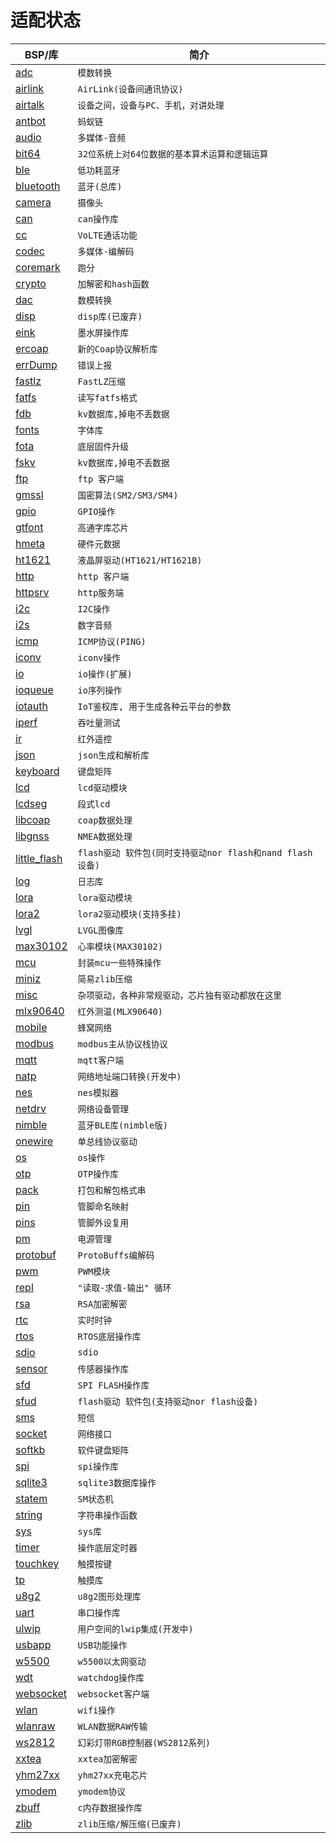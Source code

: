 # 适配状态

|BSP/库|简介|
|---|---|
|[adc](adc.md)|`模数转换`|
|[airlink](airlink.md)|`AirLink(设备间通讯协议)`|
|[airtalk](airtalk.md)|`设备之间，设备与PC、手机，对讲处理`|
|[antbot](antbot.md)|`蚂蚁链`|
|[audio](audio.md)|`多媒体-音频`|
|[bit64](bit64.md)|`32位系统上对64位数据的基本算术运算和逻辑运算`|
|[ble](ble.md)|`低功耗蓝牙`|
|[bluetooth](bluetooth.md)|`蓝牙(总库)`|
|[camera](camera.md)|`摄像头`|
|[can](can.md)|`can操作库`|
|[cc](cc.md)|`VoLTE通话功能`|
|[codec](codec.md)|`多媒体-编解码`|
|[coremark](coremark.md)|`跑分`|
|[crypto](crypto.md)|`加解密和hash函数`|
|[dac](dac.md)|`数模转换`|
|[disp](disp.md)|`disp库(已废弃)`|
|[eink](eink.md)|`墨水屏操作库`|
|[ercoap](ercoap.md)|`新的Coap协议解析库`|
|[errDump](errDump.md)|`错误上报`|
|[fastlz](fastlz.md)|`FastLZ压缩`|
|[fatfs](fatfs.md)|`读写fatfs格式`|
|[fdb](fdb.md)|`kv数据库,掉电不丢数据`|
|[fonts](fonts.md)|`字体库`|
|[fota](fota.md)|`底层固件升级`|
|[fskv](fskv.md)|`kv数据库,掉电不丢数据`|
|[ftp](ftp.md)|`ftp 客户端`|
|[gmssl](gmssl.md)|`国密算法(SM2/SM3/SM4)`|
|[gpio](gpio.md)|`GPIO操作`|
|[gtfont](gtfont.md)|`高通字库芯片`|
|[hmeta](hmeta.md)|`硬件元数据`|
|[ht1621](ht1621.md)|`液晶屏驱动(HT1621/HT1621B)`|
|[http](http.md)|`http 客户端`|
|[httpsrv](httpsrv.md)|`http服务端`|
|[i2c](i2c.md)|`I2C操作`|
|[i2s](i2s.md)|`数字音频`|
|[icmp](icmp.md)|`ICMP协议(PING)`|
|[iconv](iconv.md)|`iconv操作`|
|[io](io.md)|`io操作(扩展)`|
|[ioqueue](ioqueue.md)|`io序列操作`|
|[iotauth](iotauth.md)|`IoT鉴权库, 用于生成各种云平台的参数`|
|[iperf](iperf.md)|`吞吐量测试`|
|[ir](ir.md)|`红外遥控`|
|[json](json.md)|`json生成和解析库`|
|[keyboard](keyboard.md)|`键盘矩阵`|
|[lcd](lcd.md)|`lcd驱动模块`|
|[lcdseg](lcdseg.md)|`段式lcd`|
|[libcoap](libcoap.md)|`coap数据处理`|
|[libgnss](libgnss.md)|`NMEA数据处理`|
|[little_flash](little_flash.md)|`flash驱动 软件包(同时支持驱动nor flash和nand flash设备)`|
|[log](log.md)|`日志库`|
|[lora](lora.md)|`lora驱动模块`|
|[lora2](lora2.md)|`lora2驱动模块(支持多挂)`|
|[lvgl](lvgl.md)|`LVGL图像库`|
|[max30102](max30102.md)|`心率模块(MAX30102)`|
|[mcu](mcu.md)|`封装mcu一些特殊操作`|
|[miniz](miniz.md)|`简易zlib压缩`|
|[misc](misc.md)|`杂项驱动，各种非常规驱动，芯片独有驱动都放在这里`|
|[mlx90640](mlx90640.md)|`红外测温(MLX90640)`|
|[mobile](mobile.md)|`蜂窝网络`|
|[modbus](modbus.md)|`modbus主从协议栈协议`|
|[mqtt](mqtt.md)|`mqtt客户端`|
|[natp](natp.md)|`网络地址端口转换(开发中)`|
|[nes](nes.md)|`nes模拟器`|
|[netdrv](netdrv.md)|`网络设备管理`|
|[nimble](nimble.md)|`蓝牙BLE库(nimble版)`|
|[onewire](onewire.md)|`单总线协议驱动`|
|[os](os.md)|`os操作`|
|[otp](otp.md)|`OTP操作库`|
|[pack](pack.md)|`打包和解包格式串`|
|[pin](pin.md)|`管脚命名映射`|
|[pins](pins.md)|`管脚外设复用`|
|[pm](pm.md)|`电源管理`|
|[protobuf](protobuf.md)|`ProtoBuffs编解码`|
|[pwm](pwm.md)|`PWM模块`|
|[repl](repl.md)|`"读取-求值-输出" 循环`|
|[rsa](rsa.md)|`RSA加密解密`|
|[rtc](rtc.md)|`实时时钟`|
|[rtos](rtos.md)|`RTOS底层操作库`|
|[sdio](sdio.md)|`sdio`|
|[sensor](sensor.md)|`传感器操作库`|
|[sfd](sfd.md)|`SPI FLASH操作库`|
|[sfud](sfud.md)|`flash驱动 软件包(支持驱动nor flash设备)`|
|[sms](sms.md)|`短信`|
|[socket](socket.md)|`网络接口`|
|[softkb](softkb.md)|`软件键盘矩阵`|
|[spi](spi.md)|`spi操作库`|
|[sqlite3](sqlite3.md)|`sqlite3数据库操作`|
|[statem](statem.md)|`SM状态机`|
|[string](string.md)|`字符串操作函数`|
|[sys](sys.md)|`sys库`|
|[timer](timer.md)|`操作底层定时器`|
|[touchkey](touchkey.md)|`触摸按键`|
|[tp](tp.md)|`触摸库`|
|[u8g2](u8g2.md)|`u8g2图形处理库`|
|[uart](uart.md)|`串口操作库`|
|[ulwip](ulwip.md)|`用户空间的lwip集成(开发中)`|
|[usbapp](usbapp.md)|`USB功能操作`|
|[w5500](w5500.md)|`w5500以太网驱动`|
|[wdt](wdt.md)|`watchdog操作库`|
|[websocket](websocket.md)|`websocket客户端`|
|[wlan](wlan.md)|`wifi操作`|
|[wlanraw](wlanraw.md)|`WLAN数据RAW传输`|
|[ws2812](ws2812.md)|`幻彩灯带RGB控制器(WS2812系列)`|
|[xxtea](xxtea.md)|`xxtea加密解密 `|
|[yhm27xx](yhm27xx.md)|`yhm27xx充电芯片`|
|[ymodem](ymodem.md)|`ymodem协议`|
|[zbuff](zbuff.md)|`c内存数据操作库`|
|[zlib](zlib.md)|`zlib压缩/解压缩(已废弃)`|
